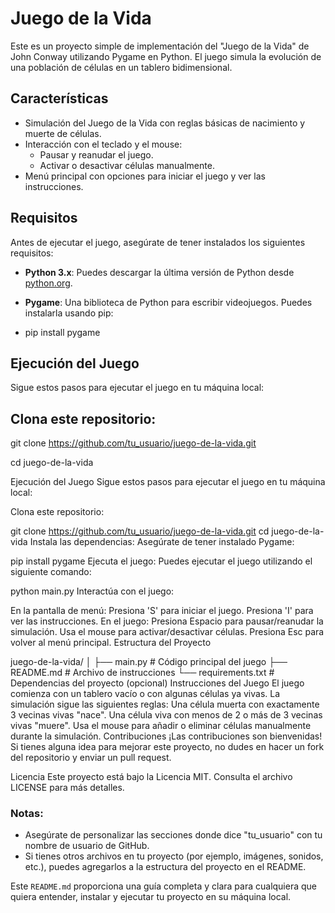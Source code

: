 # Juego de la Vida

Este es un proyecto simple de implementación del "Juego de la Vida" de John Conway utilizando Pygame en Python. El juego simula la evolución de una población de células en un tablero bidimensional.

## Características

- Simulación del Juego de la Vida con reglas básicas de nacimiento y muerte de células.
- Interacción con el teclado y el mouse:
  - Pausar y reanudar el juego.
  - Activar o desactivar células manualmente.
- Menú principal con opciones para iniciar el juego y ver las instrucciones.

## Requisitos

Antes de ejecutar el juego, asegúrate de tener instalados los siguientes requisitos:

- **Python 3.x**: Puedes descargar la última versión de Python desde [python.org](https://www.python.org/downloads/).
- **Pygame**: Una biblioteca de Python para escribir videojuegos. Puedes instalarla usando pip:

- pip install pygame

## Ejecución del Juego

Sigue estos pasos para ejecutar el juego en tu máquina local:

## Clona este repositorio:

git clone https://github.com/tu_usuario/juego-de-la-vida.git

cd juego-de-la-vida

Ejecución del Juego
Sigue estos pasos para ejecutar el juego en tu máquina local:

Clona este repositorio:

git clone https://github.com/tu_usuario/juego-de-la-vida.git
cd juego-de-la-vida
Instala las dependencias:
Asegúrate de tener instalado Pygame:

pip install pygame
Ejecuta el juego:
Puedes ejecutar el juego utilizando el siguiente comando:

python main.py
Interactúa con el juego:

En la pantalla de menú:
Presiona 'S' para iniciar el juego.
Presiona 'I' para ver las instrucciones.
En el juego:
Presiona Espacio para pausar/reanudar la simulación.
Usa el mouse para activar/desactivar células.
Presiona Esc para volver al menú principal.
Estructura del Proyecto

juego-de-la-vida/
│
├── main.py # Código principal del juego
├── README.md # Archivo de instrucciones
└── requirements.txt # Dependencias del proyecto (opcional)
Instrucciones del Juego
El juego comienza con un tablero vacío o con algunas células ya vivas.
La simulación sigue las siguientes reglas:
Una célula muerta con exactamente 3 vecinas vivas "nace".
Una célula viva con menos de 2 o más de 3 vecinas vivas "muere".
Usa el mouse para añadir o eliminar células manualmente durante la simulación.
Contribuciones
¡Las contribuciones son bienvenidas! Si tienes alguna idea para mejorar este proyecto, no dudes en hacer un fork del repositorio y enviar un pull request.

Licencia
Este proyecto está bajo la Licencia MIT. Consulta el archivo LICENSE para más detalles.

### Notas:

- Asegúrate de personalizar las secciones donde dice "tu_usuario" con tu nombre de usuario de GitHub.
- Si tienes otros archivos en tu proyecto (por ejemplo, imágenes, sonidos, etc.), puedes agregarlos a la estructura del proyecto en el README.

Este `README.md` proporciona una guía completa y clara para cualquiera que quiera entender, instalar y ejecutar tu proyecto en su máquina local.
